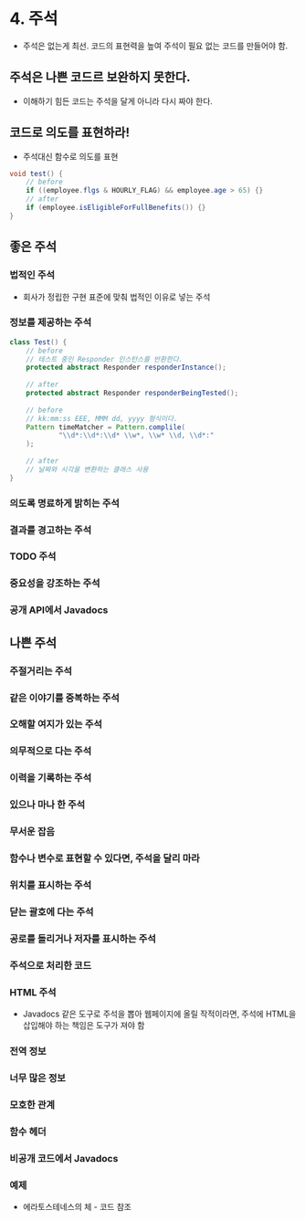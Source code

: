 # 4. 주석
* 주석은 없는게 최선. 코드의 표현력을 높여 주석이 필요 없는 코드를 만들어야 함.
## 주석은 나쁜 코드르 보완하지 못한다.
* 이해하기 힘든 코드는 주석을 달게 아니라 다시 짜야 한다.
## 코드로 의도를 표현하라!
* 주석대신 함수로 의도를 표현
```java
void test() {
    // before
    if ((employee.flgs & HOURLY_FLAG) && employee.age > 65) {}
    // after
    if (employee.isEligibleForFullBenefits()) {}
}
```

## 좋은 주석
### 법적인 주석
* 회사가 정립한 구현 표준에 맞춰 법적인 이유로 넣는 주석
### 정보를 제공하는 주석
```java
class Test() {
    // before
    // 테스트 중인 Responder 인스턴스를 반환한다.
    protected abstract Responder responderInstance();
    
    // after
    protected abstract Responder responderBeingTested();
    
    // before
    // kk:mm:ss EEE, MMM dd, yyyy 형식이다.
    Pattern timeMatcher = Pattern.complile(
            "\\d*:\\d*:\\d* \\w*, \\w* \\d, \\d*:"
    );
    
    // after
    // 날짜와 시각을 변환하는 클래스 사용
}
```
### 의도록 명료하게 밝히는 주석
### 결과를 경고하는 주석
### TODO 주석
### 중요성을 강조하는 주석
### 공개 API에서 Javadocs

## 나쁜 주석
### 주절거리는 주석
### 같은 이야기를 중복하는 주석
### 오해할 여지가 있는 주석
### 의무적으로 다는 주석
### 이력을 기록하는 주석
### 있으나 마나 한 주석
### 무서운 잡음
### 함수나 변수로 표현할 수 있다면, 주석을 달리 마라
### 위치를 표시하는 주석
### 닫는 괄호에 다는 주석
### 공로를 돌리거나 저자를 표시하는 주석
### 주석으로 처리한 코드
### HTML 주석
* Javadocs 같은 도구로 주석을 뽑아 웹페이지에 올릴 작적이라면, 주석에 HTML을 삽입해야 하는 책임은 도구가 져야 함
### 전역 정보
### 너무 많은 정보
### 모호한 관계
### 함수 헤더
### 비공개 코드에서 Javadocs
### 예제
* 에라토스테네스의 체 - 코드 참조

